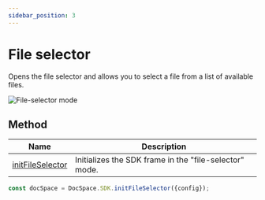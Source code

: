 ```yaml
---
sidebar_position: 3
---
```


# File selector

Opens the file selector and allows you to select a file from a list of available files.

![File-selector mode](/assets/images/docspace/file-selector-mode.png)

## Method

| Name                                                        | Description                                            |
| ----------------------------------------------------------- | ------------------------------------------------------ |
| [initFileSelector](../methods.md#initfileselector) | Initializes the SDK frame in the "file-selector" mode. |

``` ts
const docSpace = DocSpace.SDK.initFileSelector({config});
```
